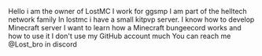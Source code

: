 Hello i am the owner of LostMC
I work for ggsmp
I am part of the helltech network family
In lostmc i have a small kitpvp server.
I know how to develop Minecraft server
I want to learn how a Minecraft bungeecord works and how to use it
I don't use my GitHub account much
You can reach me @Lost_bro in discord
